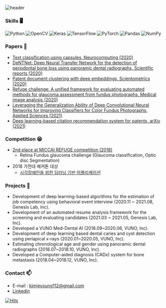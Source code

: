 ![header](https://capsule-render.vercel.app/api?type=waving&color=gradient&height=300&section=header&text=Jaeyoung%20Kim👋&fontSize=90)

### Skills :desktop_computer:
<img alt="Python" src="https://img.shields.io/badge/python-%2314354C.svg?style=for-the-badge&logo=python&logoColor=white"/> <img alt="OpenCV" src="https://img.shields.io/badge/opencv-%23white.svg?style=for-the-badge&logo=opencv&logoColor=white"/> <img alt="Keras" src="https://img.shields.io/badge/Keras-%23D00000.svg?style=for-the-badge&logo=Keras&logoColor=white"/> <img alt="TensorFlow" src="https://img.shields.io/badge/TensorFlow-%23FF6F00.svg?style=for-the-badge&logo=TensorFlow&logoColor=white" /> <img alt="PyTorch" src="https://img.shields.io/badge/PyTorch-%23EE4C2C.svg?style=for-the-badge&logo=PyTorch&logoColor=white" /> 	<img alt="Pandas" src="https://img.shields.io/badge/pandas-%23150458.svg?style=for-the-badge&logo=pandas&logoColor=white" /> <img alt="NumPy" src="https://img.shields.io/badge/numpy-%23013243.svg?style=for-the-badge&logo=numpy&logoColor=white" />


### Papers :page_with_curl:

* [Text classification using capsules, Neurocomputing (2020)](https://www.sciencedirect.com/science/article/abs/pii/S0925231219314092)
* [DeNTNet: Deep Neural Transfer Network for the detection of periodontal bone loss using panoramic dental radiographs, Scientific reports (2020)](https://www.nature.com/articles/s41598-019-53758-2)
* [Patent document clustering with deep embeddings, Scientometrics (2020)](https://link.springer.com/article/10.1007%2Fs11192-020-03396-7)
* [Refuge challenge: A unified framework for evaluating automated methods for glaucoma assessment from fundus photographs, Medical image analysis (2020)](https://www.sciencedirect.com/science/article/abs/pii/S1361841519301100)
* [Leveraging the Generalization Ability of Deep Convolutional Neural Networks for Improving Classifiers for Color Fundus Photographs, Applied Sciences (2021)](https://www.mdpi.com/2076-3417/11/2/591)
* [Deep learning-based citation recommendation system for patents, arXiv (2021)](https://arxiv.org/abs/2010.10932)

### Competition :grin:

* [2nd place at MICCAI REFUGE competition (2018)](https://arxiv.org/abs/1910.03667)
    - Retina Fundus glaucoma challenge (Glaucoma classification, Optic disc Segmentation)
* 2018 가천대 해커톤 대상
    - [시각장애인을 위한 딥러닝 기반 어플리케이션](https://www.youtube.com/watch?v=mSIO4j-3gbg)

### Projects 🌱

* Development of deep learning-based algorithms for the estimation of job competency using behavioral event interview (2020.11 ~ 2021.08, Genesis Lab, Inc).
* Development of an automated resume analysis framework for the screening and evaluating candidates (2021.03 ~ 2021.05, Genesis Lab, Inc).
* Developed a VUNO Med-Dental AI (2018.09~2020.06, VUNO, Inc).
* Development of deep learning based dental caries and cyst detection using periapical x-rays (2020.01~2020.05, VUNO, Inc).
* Estimating chronological age and gender using panoramic dental radiographs (2018.07~2018.10, VUNO, Inc).
* Developed a Computer-aided diagnosis (CADx) system for bone metastasis (2018.04~2018.12, VUNO, Inc).

### Contact 📫

* E-mail : kimjeyoung112@gmail.com
* [Linkedin](https://www.linkedin.com/in/jaeyoung-kim-6711381b2/)



<!--
**kimjeyoung/kimjeyoung** is a ✨ _special_ ✨ repository because its `README.md` (this file) appears on your GitHub profile.

Here are some ideas to get you started:

- 🔭 I’m currently working on ...
- 🌱 I’m currently learning ...
- 👯 I’m looking to collaborate on ...
- 🤔 I’m looking for help with ...
- 💬 Ask me about ...
- 📫 How to reach me: ...
- 😄 Pronouns: ...
- ⚡ Fun fact: ...
-->


[![Hits](https://hits.seeyoufarm.com/api/count/incr/badge.svg?url=https%3A%2F%2Fgithub.com%2Fkimjeyoung%2Fhit-counter&count_bg=%233D69C8&title_bg=%23555555&icon=flood.svg&icon_color=%23E7E7E7&title=hits&edge_flat=false)](https://hits.seeyoufarm.com)
